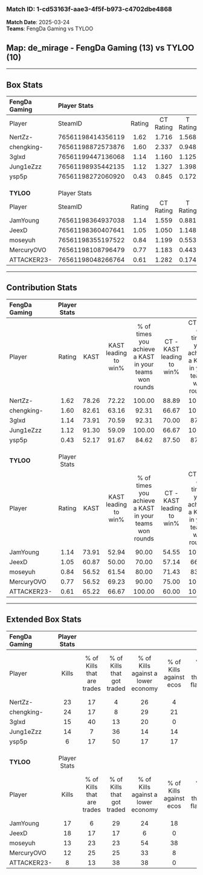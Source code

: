 ### Match ID: 1-cd53163f-aae3-4f5f-b973-c4702dbe4868  
**Match Date**: 2025-03-24  
**Teams**: FengDa Gaming vs TYLOO  

## **Map**: de_mirage - FengDa Gaming (13) vs TYLOO (10)  
---  

## Box Stats  

| **FengDa Gaming** | Player Stats      |        |           |          |       |       |       |         |        |      |     |
| :- | :- | :-: | :-: | :-: | :-: | :-: | :-: | :-: | :-: | :-: | :-: |
| Player            | SteamID           | Rating | CT Rating | T Rating | KAST  |  ADR  | Kills | Assists | Deaths | K/D  | HS% |
| NertZz-           | 76561198414356119 |  1.62  |   1.716   |  1.568   | 78.26 | 101.8 |  23   |    7    |   10   | 2.30 | 60  |
| chengking-        | 76561198872573876 |  1.60  |   2.337   |  0.948   | 82.61 | 100.0 |  24   |    4    |   13   | 1.85 | 58  |
| 3glxd             | 76561199447136068 |  1.14  |   1.160   |  1.125   | 73.91 | 69.9  |  15   |    6    |   12   | 1.25 | 40  |
| Jung1eZzz         | 76561198935442135 |  1.12  |   1.327   |  1.398   | 91.30 | 67.7  |  14   |    4    |   16   | 0.88 | 50  |
| ysp5p             | 76561198272060920 |  0.43  |   0.845   |  0.172   | 52.17 | 42.0  |   6   |    4    |   17   | 0.35 | 83  |
|                   |                   |        |           |          |       |       |       |         |        |      |     |
|                   |                   |        |           |          |       |       |       |         |        |      |     |
|                   |                   |        |           |          |       |       |       |         |        |      |     |
| **TYLOO**         | Player Stats      |        |           |          |       |       |       |         |        |      |     |
| Player            | SteamID           | Rating | CT Rating | T Rating | KAST  |  ADR  | Kills | Assists | Deaths | K/D  | HS% |
| JamYoung          | 76561198364937038 |  1.14  |   1.559   |  0.881   | 73.91 | 79.2  |  17   |    3    |   16   | 1.06 | 58  |
| JeexD             | 76561198360407641 |  1.05  |   1.050   |  1.148   | 60.87 | 73.2  |  18   |    2    |   16   | 1.13 | 38  |
| moseyuh           | 76561198355197522 |  0.84  |   1.199   |  0.553   | 56.52 | 70.4  |  13   |    5    |   16   | 0.81 | 38  |
| MercuryOVO        | 76561198108796479 |  0.77  |   1.183   |  0.443   | 56.52 | 63.2  |  12   |    3    |   16   | 0.75 | 41  |
| ATTACKER23-       | 76561198048266764 |  0.61  |   1.282   |  0.174   | 65.22 | 52.7  |   8   |    5    |   18   | 0.44 | 87  |
---  

## Contribution Stats  

| **FengDa Gaming** | Player Stats |       |                      |                                                        |                           |                                                             |                          |                                                            |
| :- | :-: | :-: | :-: | :-: | :-: | :-: | :-: | :-: |
| Player            |    Rating    | KAST  | KAST leading to win% | % of times you achieve a KAST in your teams won rounds | CT - KAST leading to win% | CT - % of times you achieve a KAST in your teams won rounds | T - KAST leading to win% | T - % of times you achieve a KAST in your teams won rounds |
| NertZz-           |     1.62     | 78.26 |        72.22         |                         100.00                         |           88.89           |                           100.00                            |          55.56           |                           100.00                           |
| chengking-        |     1.60     | 82.61 |        63.16         |                         92.31                          |           66.67           |                           100.00                            |          57.14           |                           80.00                            |
| 3glxd             |     1.14     | 73.91 |        70.59         |                         92.31                          |           70.00           |                            87.50                            |          71.43           |                           100.00                           |
| Jung1eZzz         |     1.12     | 91.30 |        59.09         |                         100.00                         |           66.67           |                           100.00                            |          50.00           |                           100.00                           |
| ysp5p             |     0.43     | 52.17 |        91.67         |                         84.62                          |           87.50           |                            87.50                            |          100.00          |                           80.00                            |
|                   |              |       |                      |                                                        |                           |                                                             |                          |                                                            |
|                   |              |       |                      |                                                        |                           |                                                             |                          |                                                            |
|                   |              |       |                      |                                                        |                           |                                                             |                          |                                                            |
| **TYLOO**         | Player Stats |       |                      |                                                        |                           |                                                             |                          |                                                            |
| Player            |    Rating    | KAST  | KAST leading to win% | % of times you achieve a KAST in your teams won rounds | CT - KAST leading to win% | CT - % of times you achieve a KAST in your teams won rounds | T - KAST leading to win% | T - % of times you achieve a KAST in your teams won rounds |
| JamYoung          |     1.14     | 73.91 |        52.94         |                         90.00                          |           54.55           |                           100.00                            |          50.00           |                           75.00                            |
| JeexD             |     1.05     | 60.87 |        50.00         |                         70.00                          |           57.14           |                            66.67                            |          42.86           |                           75.00                            |
| moseyuh           |     0.84     | 56.52 |        61.54         |                         80.00                          |           71.43           |                            83.33                            |          50.00           |                           75.00                            |
| MercuryOVO        |     0.77     | 56.52 |        69.23         |                         90.00                          |           75.00           |                           100.00                            |          60.00           |                           75.00                            |
| ATTACKER23-       |     0.61     | 65.22 |        66.67         |                         100.00                         |           60.00           |                           100.00                            |          80.00           |                           100.00                           |
---  

## Extended Box Stats  

| **FengDa Gaming** | Player Stats |                            |                            |                                    |                         |                              |                                 |        |                             |                                     |                          |                               |                            |
| :- | :-: | :-: | :-: | :-: | :-: | :-: | :-: | :-: | :-: | :-: | :-: | :-: | :-: |
| Player            |    Kills     | % of Kills that are trades | % of Kills that got traded | % of Kills against a lower economy | % of Kills against ecos | % of Kills that are flawless | % of Kills that are close duels | Deaths | % of Deaths that get traded | % of Deaths against a lower economy | % of Deaths against ecos | % of Deaths that are flawless | % of Deaths that are close |
| NertZz-           |      23      |             17             |             4              |                 26                 |            4            |              57              |                9                |   10   |             10              |                 20                  |            10            |              60               |             0              |
| chengking-        |      24      |             17             |             8              |                 29                 |           21            |              63              |                8                |   13   |             23              |                 15                  |            15            |              69               |             0              |
| 3glxd             |      15      |             40             |             13             |                 20                 |            0            |              87              |                0                |   12   |              0              |                  0                  |            0             |              92               |             0              |
| Jung1eZzz         |      14      |             7              |             36             |                 14                 |           14            |              79              |                0                |   16   |             56              |                 19                  |            13            |              75               |             0              |
| ysp5p             |      6       |             17             |             50             |                 17                 |           17            |              67              |                0                |   17   |             24              |                 12                  |            6             |              76               |             6              |
|                   |              |                            |                            |                                    |                         |                              |                                 |        |                             |                                     |                          |                               |                            |
|                   |              |                            |                            |                                    |                         |                              |                                 |        |                             |                                     |                          |                               |                            |
|                   |              |                            |                            |                                    |                         |                              |                                 |        |                             |                                     |                          |                               |                            |
| **TYLOO**         | Player Stats |                            |                            |                                    |                         |                              |                                 |        |                             |                                     |                          |                               |                            |
| Player            |    Kills     | % of Kills that are trades | % of Kills that got traded | % of Kills against a lower economy | % of Kills against ecos | % of Kills that are flawless | % of Kills that are close duels | Deaths | % of Deaths that get traded | % of Deaths against a lower economy | % of Deaths against ecos | % of Deaths that are flawless | % of Deaths that are close |
| JamYoung          |      17      |             6              |             29             |                 24                 |           18            |              71              |                0                |   16   |             25              |                 19                  |            19            |              94               |             0              |
| JeexD             |      18      |             17             |             17             |                 6                  |            0            |              89              |                0                |   16   |             13              |                 25                  |            13            |              81               |             0              |
| moseyuh           |      13      |             23             |             23             |                 54                 |           38            |              62              |                8                |   16   |             13              |                  6                  |            6             |              63               |             13             |
| MercuryOVO        |      12      |             25             |             25             |                 33                 |            8            |              75              |                0                |   16   |              6              |                 13                  |            6             |              69               |             13             |
| ATTACKER23-       |      8       |             13             |             38             |                 38                 |            0            |              75              |                0                |   18   |             22              |                 11                  |            6             |              50               |             0              |
